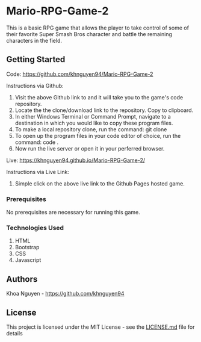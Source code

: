 # Mario-RPG-Game-2
This is a basic RPG game that allows the player to take control of some of their favorite Super Smash Bros character and battle the remaining characters in the field. 

## Getting Started
Code: https://github.com/khnguyen94/Mario-RPG-Game-2

Instructions via Github:
1. Visit the above Github link to and it will take you to the game's code repository. 
2. Locate the the clone/download link to the repository. Copy to clipboard.
3. In either Windows Terminal or Command Prompt, navigate to a destination in which you would like to copy these program files. 
4. To make a local repository clone, run the command: git clone <paste-link-here>
5. To open up the program files in your code editor of choice, run the command: code .
6. Now run the live server or open it in your perferred browser. 

Live: https://khnguyen94.github.io/Mario-RPG-Game-2/

Instructions via Live Link:
1. Simple click on the above live link to the Github Pages hosted game.

### Prerequisites
No prerequisites are necessary for running this game. 

### Technologies Used
1. HTML
2. Bootstrap
3. CSS
4. Javascript

## Authors
Khoa Nguyen - https://github.com/khnguyen94

## License
This project is licensed under the MIT License - see the [LICENSE.md](LICENSE.md) file for details
